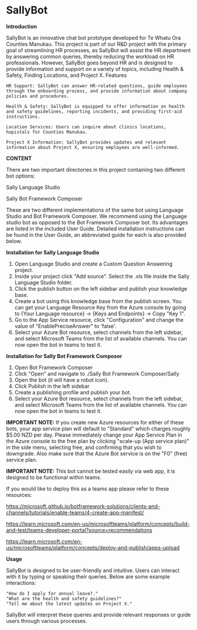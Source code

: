 # SallyBot

**Introduction**

SallyBot is an innovative chat bot prototype developed for Te Whatu Ora Counties Manukau. This project is part of our R&D project with the primary goal of streamlining HR processes, as SallyBot will assist the HR department by answering common queries, thereby reducing the workload on HR professionals. However, SallyBot goes beyond HR and is designed to provide information and support on a variety of topics, including Health & Safety, Finding Locations, and Project X.
Features

    HR Support: SallyBot can answer HR-related questions, guide employees through the onboarding process, and provide information about company policies and procedures.

    Health & Safety: SallyBot is equipped to offer information on health and safety guidelines, reporting incidents, and providing first-aid instructions.

    Location Services: Users can inquire about clinics locations, hopistals for Counties Manukau.

    Project X Information: SallyBot provides updates and relevant information about Project X, ensuring employees are well-informed.

**CONTENT**

There are two important directories in this project containing two different bot options:

Sally Language Studio

Sally Bot Framework Composer 

These are two different implementations of the same bot using Language Studio and Bot Framework Composer. 
We recommend using the Language studio bot as opposed to the Bot Framework Composer bot. Its advantages are listed in the included User Guide.
Detailed installation instructions can be found in the User Guide, an abbreviated guide for each is also provided below.

**Installation for Sally Language Studio**
1. Open Language Studio and create a Custom Question Answering project.
2. Inside your project click "Add source". Select the .xls file inside the Sally Language Studio folder.
3. Click the publish button on the left sidebar and publish your knowledge base.
4. Create a bot using this knowledge base from the publish screen. You can get your Language Resource Key from the Azure console by going to {Your Language resource} -> {Keys and Endpoints} -> Copy "Key 1".
5. Go to the App Service resource, click "Configuration" and change the value of "EnablePreciseAnswer" to 'false'.
6. Select your Azure Bot resource, select channels from the left sidebar, and select Microsoft Teams from the list of available channels. You can now open the bot in teams to test it.

**Installation for Sally Bot Framework Composer**
1. Open Bot Framework Composer
2. Click "Open" and navigate to ./Sally Bot Framework Composer/Sally
3. Open the bot (it will have a robot icon).
4. Click Publish in the left sidebar
5. Create a publishing profile and publish your bot.
6. Select your Azure Bot resource, select channels from the left sidebar, and select Microsoft Teams from the list of available channels. You can now open the bot in teams to test it.

**IMPORTANT NOTE:** If you create new Azure resources for either of these bots, your app service plan will default to "Standard" which charges roughly $5.00 NZD per day. Please immediately change your App Service Plan in the Azure console to the free plan by clicking "scale-up (App service plan)" in the side menu, selecting free, and confirming that you wish to downgrade. Also make sure that the Azure Bot service is on the "F0" (free) service plan.
 
**IMPORTANT NOTE:** This bot cannot be tested easily via web app, it is designed to be functional within teams.

If you would like to deploy this as a teams app please refer to these resources:
   
https://microsoft.github.io/botframework-solutions/clients-and-channels/tutorials/enable-teams/4-create-app-manifest/ 

https://learn.microsoft.com/en-us/microsoftteams/platform/concepts/build-and-test/teams-developer-portal?source=recommendations

https://learn.microsoft.com/en-us/microsoftteams/platform/concepts/deploy-and-publish/apps-upload 
    
**Usage**

SallyBot is designed to be user-friendly and intuitive. Users can interact with it by typing or speaking their queries. Below are some example interactions:

    "How do I apply for annual leave?."
    "What are the health and safety guidelines?"
    "Tell me about the latest updates on Project X."

SallyBot will interpret these queries and provide relevant responses or guide users through various processes.
